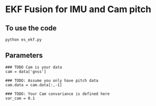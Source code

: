 # EKF Fusion for IMU and Cam pitch

## To use the code
```python
python es_ekf.py
```

## Parameters

```
### TODO Cam is your data
cam = data['gnss']

### TODO: Assume you only have pitch data
cam.data = cam.data[:,-1]

### TODO: Your Cam convariance is defined here
var_cam = 0.1
```
